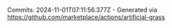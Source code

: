 Commits: 2024-11-01T07:11:56.377Z - Generated via https://github.com/marketplace/actions/artificial-grass
<br>
